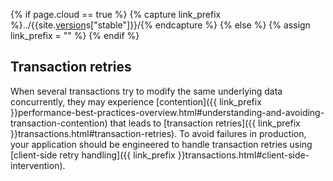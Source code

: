 {% if page.cloud == true %}
  {% capture link_prefix %}../{{site.[version](cluster-settings.html#setting-version)s["stable"]}}/{% endcapture %}
{% else %}
  {% assign link_prefix = "" %}
{% endif %}

## Transaction retries

When several transactions try to modify the same underlying data concurrently, they may experience [contention]({{ link_prefix }}performance-best-practices-overview.html#understanding-and-avoiding-transaction-contention) that leads to [transaction retries]({{ link_prefix }}transactions.html#transaction-retries). To avoid failures in production, your application should be engineered to handle transaction retries using [client-side retry handling]({{ link_prefix }}transactions.html#client-side-intervention).